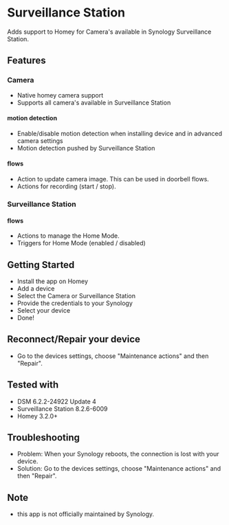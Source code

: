 # Surveillance Station

Adds support to Homey for Camera's available in Synology Surveillance Station.

## Features

### Camera
* Native homey camera support
* Supports all camera's available in Surveillance Station

#### motion detection
* Enable/disable motion detection when installing device and in advanced camera settings
* Motion detection pushed by Surveillance Station

#### flows
* Action to update camera image. This can be used in doorbell flows.
* Actions for recording (start / stop).

### Surveillance Station

#### flows
* Actions to manage the Home Mode.
* Triggers for Home Mode (enabled / disabled)

## Getting Started
* Install the app on Homey
* Add a device
* Select the Camera or Surveillance Station
* Provide the credentials to your Synology
* Select your device
* Done!

## Reconnect/Repair your device
* Go to the devices settings, choose "Maintenance actions" and then "Repair".

## Tested with
* DSM 6.2.2-24922 Update 4
* Surveillance Station 8.2.6-6009
* Homey 3.2.0+

## Troubleshooting
* Problem: When your Synology reboots, the connection is lost with your device.
* Solution: Go to the devices settings, choose "Maintenance actions" and then "Repair".

## Note
* this app is not officially maintained by Synology.
